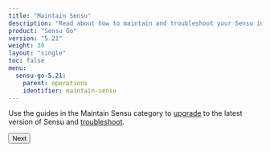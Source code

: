 ```yaml
---
title: "Maintain Sensu"
description: "Read about how to maintain and troubleshoot your Sensu installation, including upgrading to the latest Sensu version."
product: "Sensu Go"
version: "5.21"
weight: 30
layout: "single"
toc: false
menu:
  sensu-go-5.21:
    parent: operations
    identifier: maintain-sensu
---
```


Use the guides in the Maintain Sensu category to [upgrade][1] to the latest version of Sensu and [troubleshoot][2].

**<button onclick="window.location.href='upgrade';">Next</button>**


[1]: upgrade/
[2]: troubleshoot/
